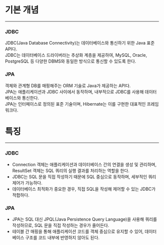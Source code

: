 # 기본 개념

--- 

### JDBC

JDBC(Java Database Connectivity)는 데이터베이스와 통신하기 위한 Java 표준 API다.  
JDBC는 데이터베이스 드라이버라는 추상화 계층을 제공하여, MySQL, Oracle, PostgreSQL 등 다양한 DBMS와 동일한 방식으로 통신할 수 있도록 한다.

### JPA

객체와 관계형 DB를 매핑해주는 ORM 기술로 Java가 제공하는 API다.  
JPA는 애플리케이션과 JDBC 사이에서 동작하며, 내부적으로 JDBC를 사용해 데이터베이스와 통신한다.  
JPA는 인터페이스로 정의된 표준 기술이며, Hibernate는 이를 구현한 대표적인 프레임워크다.

# 특징

---

### JDBC

- Connection 객체는 애플리케이션과 데이터베이스 간의 연결을 생성 및 관리하며, ResultSet 객체는 SQL 쿼리의 실행 결과를 처리하는 역할을 한다.
- JDBC는 SQL 문을 직접 작성하기 때문에 SQL 중심으로 동작하며, 세부적인 쿼리 제어가 가능하다.
- 데이터베이스 최적화가 중요한 경우, 직접 SQL을 작성해 제어할 수 있는 JDBC가 적합하다.

### JPA

- JPA는 SQL 대신 JPQL(Java Persistence Query Language)을 사용해 쿼리를 작성하므로, SQL 문을 직접 작성하는 경우가 줄어든다.
- 테이블 간 매핑을 통해 애플리케이션 코드를 객체 중심으로 유지할 수 있어, 데이터베이스 구조를 코드 내부에 반영하지 않아도 된다.

